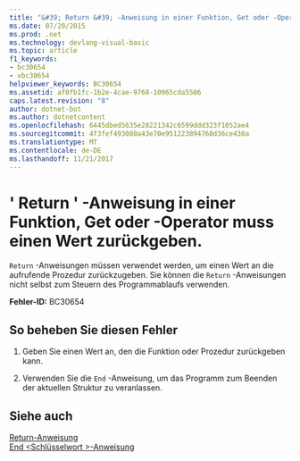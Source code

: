 ```yaml
---
title: "&#39; Return &#39; -Anweisung in einer Funktion, Get oder -Operator muss einen Wert zurückgeben."
ms.date: 07/20/2015
ms.prod: .net
ms.technology: devlang-visual-basic
ms.topic: article
f1_keywords:
- bc30654
- vbc30654
helpviewer_keywords: BC30654
ms.assetid: af0fb1fc-1b2e-4cae-9768-10965cda5506
caps.latest.revision: "8"
author: dotnet-bot
ms.author: dotnetcontent
ms.openlocfilehash: 6445dbed5635e28221342c6599ddd323f1052ae4
ms.sourcegitcommit: 4f3fef493080a43e70e951223894768d36ce430a
ms.translationtype: MT
ms.contentlocale: de-DE
ms.lasthandoff: 11/21/2017
---
```

# <a name="39return39-statement-in-a-function-get-or-operator-must-return-a-value"></a>&#39; Return &#39; -Anweisung in einer Funktion, Get oder -Operator muss einen Wert zurückgeben.
`Return` -Anweisungen müssen verwendet werden, um einen Wert an die aufrufende Prozedur zurückzugeben. Sie können die `Return` -Anweisungen nicht selbst zum Steuern des Programmablaufs verwenden.  
  
 **Fehler-ID:** BC30654  
  
## <a name="to-correct-this-error"></a>So beheben Sie diesen Fehler  
  
1.  Geben Sie einen Wert an, den die Funktion oder Prozedur zurückgeben kann.  
  
2.  Verwenden Sie die `End` -Anweisung, um das Programm zum Beenden der aktuellen Struktur zu veranlassen.  
  
## <a name="see-also"></a>Siehe auch  
 [Return-Anweisung](../../visual-basic/language-reference/statements/return-statement.md)  
 [End \<Schlüsselwort >-Anweisung](../../visual-basic/language-reference/statements/end-keyword-statement.md)
